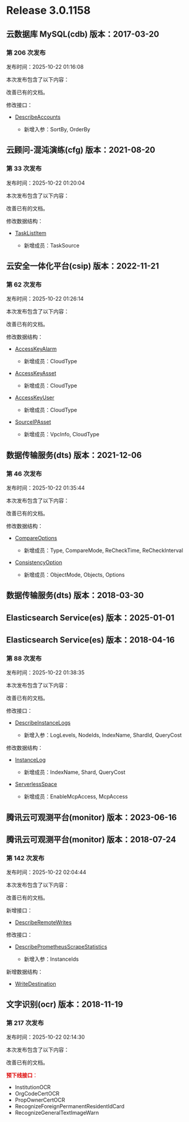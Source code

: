 # Release 3.0.1158

## 云数据库 MySQL(cdb) 版本：2017-03-20

### 第 206 次发布

发布时间：2025-10-22 01:16:08

本次发布包含了以下内容：

改善已有的文档。

修改接口：

* [DescribeAccounts](https://cloud.tencent.com/document/api/236/17499)

	* 新增入参：SortBy, OrderBy




## 云顾问-混沌演练(cfg) 版本：2021-08-20

### 第 33 次发布

发布时间：2025-10-22 01:20:04

本次发布包含了以下内容：

改善已有的文档。

修改数据结构：

* [TaskListItem](https://cloud.tencent.com/document/api/1500/71784#TaskListItem)

	* 新增成员：TaskSource




## 云安全一体化平台(csip) 版本：2022-11-21

### 第 62 次发布

发布时间：2025-10-22 01:26:14

本次发布包含了以下内容：

改善已有的文档。

修改数据结构：

* [AccessKeyAlarm](https://cloud.tencent.com/document/api/664/90825#AccessKeyAlarm)

	* 新增成员：CloudType

* [AccessKeyAsset](https://cloud.tencent.com/document/api/664/90825#AccessKeyAsset)

	* 新增成员：CloudType

* [AccessKeyUser](https://cloud.tencent.com/document/api/664/90825#AccessKeyUser)

	* 新增成员：CloudType

* [SourceIPAsset](https://cloud.tencent.com/document/api/664/90825#SourceIPAsset)

	* 新增成员：VpcInfo, CloudType




## 数据传输服务(dts) 版本：2021-12-06

### 第 46 次发布

发布时间：2025-10-22 01:35:44

本次发布包含了以下内容：

改善已有的文档。

修改数据结构：

* [CompareOptions](https://cloud.tencent.com/document/api/571/82108#CompareOptions)

	* 新增成员：Type, CompareMode, ReCheckTime, ReCheckInterval

* [ConsistencyOption](https://cloud.tencent.com/document/api/571/82108#ConsistencyOption)

	* 新增成员：ObjectMode, Objects, Options




## 数据传输服务(dts) 版本：2018-03-30



## Elasticsearch Service(es) 版本：2025-01-01



## Elasticsearch Service(es) 版本：2018-04-16

### 第 88 次发布

发布时间：2025-10-22 01:38:35

本次发布包含了以下内容：

改善已有的文档。

修改接口：

* [DescribeInstanceLogs](https://cloud.tencent.com/document/api/845/33760)

	* 新增入参：LogLevels, NodeIds, IndexName, ShardId, QueryCost


修改数据结构：

* [InstanceLog](https://cloud.tencent.com/document/api/845/30634#InstanceLog)

	* 新增成员：IndexName, Shard, QueryCost

* [ServerlessSpace](https://cloud.tencent.com/document/api/845/30634#ServerlessSpace)

	* 新增成员：EnableMcpAccess, McpAccess




## 腾讯云可观测平台(monitor) 版本：2023-06-16



## 腾讯云可观测平台(monitor) 版本：2018-07-24

### 第 142 次发布

发布时间：2025-10-22 02:04:44

本次发布包含了以下内容：

改善已有的文档。

新增接口：

* [DescribeRemoteWrites](https://cloud.tencent.com/document/api/248/124448)

修改接口：

* [DescribePrometheusScrapeStatistics](https://cloud.tencent.com/document/api/248/124007)

	* 新增入参：InstanceIds


新增数据结构：

* [WriteDestination](https://cloud.tencent.com/document/api/248/30354#WriteDestination)



## 文字识别(ocr) 版本：2018-11-19

### 第 217 次发布

发布时间：2025-10-22 02:14:30

本次发布包含了以下内容：

改善已有的文档。

<font color="#dd0000">**预下线接口**：</font>

* InstitutionOCR
* OrgCodeCertOCR
* PropOwnerCertOCR
* RecognizeForeignPermanentResidentIdCard
* RecognizeGeneralTextImageWarn



